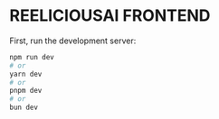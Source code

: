# REELICIOUSAI FRONTEND

First, run the development server:

```bash
npm run dev
# or
yarn dev
# or
pnpm dev
# or
bun dev
```
